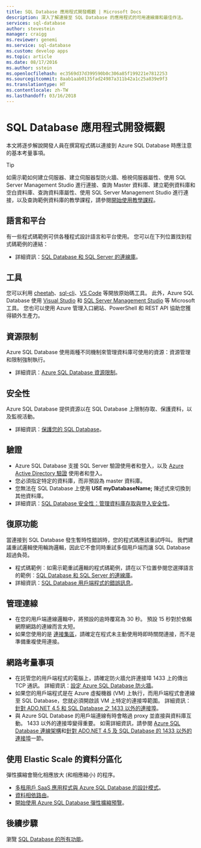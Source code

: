 ```yaml
---
title: SQL Database 應用程式開發概觀 | Microsoft Docs
description: 深入了解連接至 SQL Database 的應用程式的可用連線庫和最佳作法。
services: sql-database
author: stevestein
manager: craigg
ms.reviewer: genemi
ms.service: sql-database
ms.custom: develop apps
ms.topic: article
ms.date: 08/17/2016
ms.author: sstein
ms.openlocfilehash: ec3569d37d399590b0c306a85f199221e7812253
ms.sourcegitcommit: 8aab1aab0135fad24987a311b42a1c25a839e9f3
ms.translationtype: HT
ms.contentlocale: zh-TW
ms.lasthandoff: 03/16/2018
---
```

# <a name="sql-database-application-development-overview"></a>SQL Database 應用程式開發概觀
本文將逐步解說開發人員在撰寫程式碼以連接到 Azure SQL Database 時應注意的基本考量事項。

> [!TIP]
> 如需示範如何建立伺服器、建立伺服器型防火牆、檢視伺服器屬性、使用 SQL Server Management Studio 進行連接、查詢 Master 資料庫、建立範例資料庫和空白資料庫、查詢資料庫屬性、使用 SQL Server Management Studio 進行連接，以及查詢範例資料庫的教學課程，請參閱[開始使用教學課程](sql-database-get-started-portal.md)。
>

## <a name="language-and-platform"></a>語言和平台
有一些程式碼範例可供各種程式設計語言和平台使用。 您可以在下列位置找到程式碼範例的連結： 

* 詳細資訊：[SQL Database 和 SQL Server 的連線庫](sql-database-libraries.md)。

## <a name="tools"></a>工具 
您可以利用 [cheetah](https://github.com/wunderlist/cheetah)、[sql-cli](https://www.npmjs.com/package/sql-cli)、[VS Code](https://code.visualstudio.com/) 等開放原始碼工具。 此外，Azure SQL Database 使用 [Visual Studio](https://www.visualstudio.com/downloads/) 和 [SQL Server Management Studio](https://msdn.microsoft.com/library/ms174173.aspx) 等 Microsoft 工具。  您也可以使用 Azure 管理入口網站、PowerShell 和 REST API 協助您獲得額外生產力。

## <a name="resource-limitations"></a>資源限制
Azure SQL Database 使用兩種不同機制來管理資料庫可使用的資源：資源管理和限制強制執行。

* 詳細資訊：[Azure SQL Database 資源限制](sql-database-service-tiers.md)。

## <a name="security"></a>安全性
Azure SQL Database 提供資源以在 SQL Database 上限制存取、保護資料，以及監視活動。

* 詳細資訊：[保護您的 SQL Database](sql-database-security-overview.md)。

## <a name="authentication"></a>驗證
* Azure SQL Database 支援 SQL Server 驗證使用者和登入，以及 [Azure Active Directory 驗證](sql-database-aad-authentication.md) 使用者和登入。
* 您必須指定特定的資料庫，而非預設為 master  資料庫。
* 您無法在 SQL Database 上使用 **USE myDatabaseName;** 陳述式來切換到其他資料庫。
* 詳細資訊：[SQL Database 安全性：管理資料庫存取與登入安全性](sql-database-manage-logins.md)。

## <a name="resiliency"></a>復原功能
當連接到 SQL Database 發生暫時性錯誤時，您的程式碼應該重試呼叫。  我們建議重試邏輯使用輪詢邏輯，因此它不會同時重試多個用戶端而讓 SQL Database 超過負荷。

* 程式碼範例︰如需示範重試邏輯的程式碼範例，請在以下位置參閱您選擇語言的範例︰[SQL Database 和 SQL Server 的連線庫](sql-database-libraries.md)。
* 詳細資訊：[SQL Database 用戶端程式的錯誤訊息](sql-database-develop-error-messages.md)。

## <a name="managing-connections"></a>管理連線
* 在您的用戶端連線邏輯中，將預設的逾時覆寫為 30 秒。  預設 15 秒對於依賴網際網路的連線而言太短。
* 如果您使用的是 [連接集區](http://msdn.microsoft.com/library/8xx3tyca.aspx)，請確定在程式未主動使用時即時關閉連接，而不是準備重複使用連接。

## <a name="network-considerations"></a>網路考量事項
* 在託管您的用戶端程式的電腦上，請確定防火牆允許連接埠 1433 上的傳出 TCP 通訊。  詳細資訊：[設定 Azure SQL Database 防火牆](sql-database-configure-firewall-settings.md)。
* 如果您的用戶端程式是在 Azure 虛擬機器 (VM) 上執行，而用戶端程式會連線至 SQL Database，您就必須開啟該 VM 上特定的連接埠範圍。 詳細資訊：[針對 ADO.NET 4.5 和 SQL Database 之 1433 以外的連接埠](sql-database-develop-direct-route-ports-adonet-v12.md)。
* 與 Azure SQL Database 的用戶端連線有時會略過 proxy 並直接與資料庫互動。 1433 以外的連接埠變得重要。 如需詳細資訊，請參閱 [Azure SQL Database 連線架構](sql-database-connectivity-architecture.md)和[針對 ADO.NET 4.5 及 SQL Database 的 1433 以外的連接埠](sql-database-develop-direct-route-ports-adonet-v12.md)一節。

## <a name="data-sharding-with-elastic-scale"></a>使用 Elastic Scale 的資料分區化
彈性擴縮會簡化相應放大 (和相應縮小) 的程序。 

* [多租用戶 SaaS 應用程式與 Azure SQL Database 的設計模式](sql-database-design-patterns-multi-tenancy-saas-applications.md)。
* [資料相依路由](sql-database-elastic-scale-data-dependent-routing.md)。
* [開始使用 Azure SQL Database 彈性擴縮預覽](sql-database-elastic-scale-get-started.md)。

## <a name="next-steps"></a>後續步驟
瀏覽 [SQL Database 的所有功能](sql-database-technical-overview.md)。
